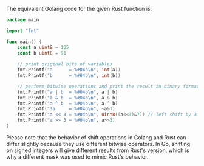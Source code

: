 The equivalent Golang code for the given Rust function is:

```go
package main

import "fmt"

func main() {
    const a uint8 = 105
    const b uint8 = 91
	
    // print original bits of variables
	fmt.Printf("a      = %#04o\n", int(a))
	fmt.Printf("b      = %#04o\n", int(b))

    // perform bitwise operations and print the result in binary format
	fmt.Printf("a | b  = %#04o\n", a | b)
	fmt.Printf("a & b  = %#04o\n", a & b)
	fmt.Printf("a ^ b  = %#04o\n", a ^ b)
	fmt.Printf("!a     = %#04o\n", ~a&1)
	fmt.Printf("a << 3 = %#04o\n", uint8((a<<3)&7)) // left shift by 3 bits and mask with 7 (2^3-1)
    fmt.Printf("a >> 3 = %#04o\n", a>>3)
}
```

Please note that the behavior of shift operations in Golang and Rust can differ slightly because they use different bitwise operators. In Go, shifting on signed integers will give different results from Rust's version, which is why a different mask was used to mimic Rust's behavior.
